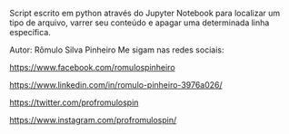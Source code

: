 Script escrito em python através do Jupyter Notebook para localizar um tipo de arquivo, varrer seu conteúdo e apagar uma determinada linha específica.

Autor: Rômulo Silva Pinheiro
Me sigam nas redes sociais:

https://www.facebook.com/romulospinheiro

https://www.linkedin.com/in/romulo-pinheiro-3976a026/

https://twitter.com/profromulospin

https://www.instagram.com/profromulospin/


